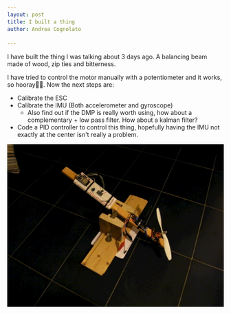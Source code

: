 ```yaml
---
layout: post
title: I built a thing
author: Andrea Cognolato

---
```

I have built the thing I was talking about 3 days ago. A balancing beam made of wood, zip ties and bitterness.

I have tried to control the motor manually with a potentiometer and it works, so hooray🎉🎉. Now the next steps are:

* Calibrate the ESC
* Calibrate the IMU (Both accelerometer and gyroscope)
  * Also find out if the DMP is really worth using, how about a complementary + low pass filter. How about a kalman filter?
* Code a PID controller to control this thing, hopefully having the IMU not exactly at the center isn't really a problem.

![](/uploads/dscf8017.jpg)
